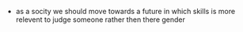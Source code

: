 - as a socity we should move towards a future in which skills is more relevent to judge someone rather then there gender